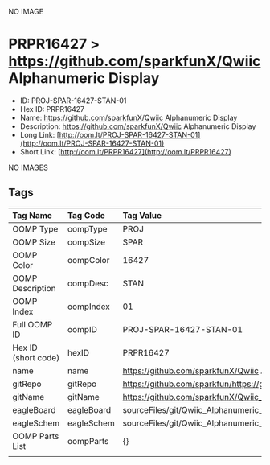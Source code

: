 


  
NO IMAGE  
# PRPR16427 > https://github.com/sparkfunX/Qwiic Alphanumeric Display

- ID: PROJ-SPAR-16427-STAN-01
- Hex ID: PRPR16427
- Name: https://github.com/sparkfunX/Qwiic Alphanumeric Display
- Description: https://github.com/sparkfunX/Qwiic Alphanumeric Display
- Long Link: [http://oom.lt/PROJ-SPAR-16427-STAN-01](http://oom.lt/PROJ-SPAR-16427-STAN-01)
- Short Link: [http://oom.lt/PRPR16427](http://oom.lt/PRPR16427)
  
NO IMAGES  
## Tags
  

|Tag Name|Tag Code|Tag Value|
| :--- | :--- | :--- |
|OOMP Type|oompType|PROJ|
|OOMP Size|oompSize|SPAR|
|OOMP Color|oompColor|16427|
|OOMP Description|oompDesc|STAN|
|OOMP Index|oompIndex|01|
|Full OOMP ID|oompID|PROJ-SPAR-16427-STAN-01|
|Hex ID (short code)|hexID|PRPR16427|
|name|name|https://github.com/sparkfunX/Qwiic Alphanumeric Display|
|gitRepo|gitRepo|https://github.com/sparkfun/https://github.com/sparkfunX/Qwiic_Alphanumeric_Display|
|gitName|gitName|https://github.com/sparkfunX/Qwiic_Alphanumeric_Display|
|eagleBoard|eagleBoard|sourceFiles/git/Qwiic_Alphanumeric_Display/Hardware/Qwiic_Alphanumeric_Display.brd|
|eagleSchem|eagleSchem|sourceFiles/git/Qwiic_Alphanumeric_Display/Hardware/Qwiic_Alphanumeric_Display.sch|
|OOMP Parts List|oompParts|{}|
||||
